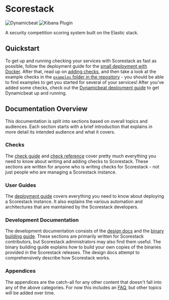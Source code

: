 Scorestack
==========

![Dynamicbeat](https://github.com/scorestack/scorestack/workflows/Dynamicbeat/badge.svg)
![Kibana Plugin](https://github.com/scorestack/scorestack/workflows/Kibana%20Plugin/badge.svg)

A security competition scoring system built on the Elastic stack.

Quickstart
----------

To get up and running checking your services with Scorestack as fast as possible, follow the deployment guide for the [small deployment with Docker](./deployment/small.md#docker-deployment). After that, read up on [adding checks](./checks/adding_checks.md), and then take a look at the example checks in the [`examples` folder in the repository](https://github.com/scorestack/scorestack/tree/main/examples) - you should be able to find examples to get you started for several of your services! After you've added some checks, check out the [Dynamicbeat deployment guide](./deployment/dynamicbeat.md) to get Dynamicbeat up and running.

Documentation Overview
----------------------

This documentation is split into sections based on overall topics and audiences. Each section starts with a brief introduction that explains in more detail its intended audience and what it covers.

### Checks

The [check guide](./checks.md) and [check reference](./reference.md) cover pretty much everything you need to know about writing and adding checks to Scorestack. These sections are written for anyone who is writing checks for Scorestack - not just people who are managing a Scorestack instance.

### User Guides

The [deployment guide](./deployment.md) covers everything you need to know about deploying a Scorestack instance. It also explains the various automation and architectures that are maintained by the Scorestack developers.

### Development Documentation

The development documentation consists of the [design docs](./design.md) and the [binary building guide](./building.md). These sections are primarily written for Scorestack contributors, but Scorestack administrators may also find them useful. The binary building guide explains how to build your own copies of the binaries provided in the Scorestack releases. The design docs attempt to comprehensively describe how Scorestack works.

### Appendices

The appendices are the catch-all for any other content that doesn't fall into any of the above categories. For now this includes an [FAQ](./appendix/faq.md), but other topics will be added over time.